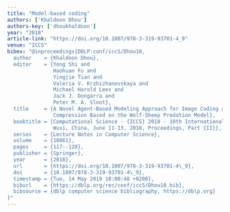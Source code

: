```yaml
---
title: "Model-based coding"
authors: ['Khaldoon Dhou']
authors-key: ['dhoukhaldoon']
year: "2018"
article-link: "https://doi.org/10.1007/978-3-319-93701-4_9"
venue: "ICCS"
bibex: "@inproceedings{DBLP:conf/iccS/Dhou18,
  author    = {Khaldoon Dhou},
  editor    = {Yong Shi and
               Haohuan Fu and
               Yingjie Tian and
               Valeria V. Krzhizhanovskaya and
               Michael Harold Lees and
               Jack J. Dongarra and
               Peter M. A. Sloot},
  title     = {A Novel Agent-Based Modeling Approach for Image Coding and Lossless
               Compression Based on the Wolf-Sheep Predation Model},
  booktitle = {Computational Science - {ICCS} 2018 - 18th International Conference,
               Wuxi, China, June 11-13, 2018, Proceedings, Part {II}},
  series    = {Lecture Notes in Computer Science},
  volume    = {10861},
  pages     = {117--128},
  publisher = {Springer},
  year      = {2018},
  url       = {https://doi.org/10.1007/978-3-319-93701-4\_9},
  doi       = {10.1007/978-3-319-93701-4\_9},
  timestamp = {Tue, 14 May 2019 10:00:48 +0200},
  biburl    = {https://dblp.org/rec/conf/iccS/Dhou18.bib},
  bibsource = {dblp computer science bibliography, https://dblp.org}
}"
---
```

